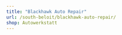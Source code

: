 ```yaml
---
title: "Blackhawk Auto Repair"
url: /south-beloit/blackhawk-auto-repair/
shop: Autowerkstatt
---
```

